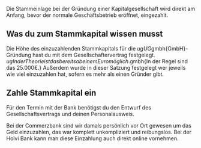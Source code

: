 Die Stammeinlage bei der Gründung einer Kapitalgesellschaft wird direkt am Anfang, bevor der normale Geschäftsbetrieb eröffnet, eingezahlt.

## Was du zum Stammkapital wissen musst

Die Höhe des einzuzahlenden Stammkapitals für die $ug{UG}$gmbh{GmbH}-Gründung hast du mit dem Gesellschaftervertrag festgelegt. $ug{In der Theorie ist das bereits ab einem Euro möglich.}$gmbh{In der Regel sind das 25.000€.} Außerdem wurde in dieser Satzung festgelegt wer jeweils wie viel einzuzahlen hat, sofern es mehr als einen Gründer gibt.

## Zahle Stammkapital ein

Für den Termin mit der Bank benötigst du den Entwurf des Gesellschaftsvertrags und deinen Personalausweis.

Bei der Commerzbank sind wir damals persönlich vor Ort gewesen um das Geld einzuzahlen, das war komplett unkompliziert und reibungslos. Bei der Holvi Bank kann man diese Einzahlung auch direkt online vornehmen.
